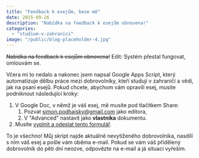 ```yaml
---
title: "Feedback k esejům, beze mě"
date: 2015-09-26
description: "Nabídka na feedback k esejům obnovena!"
categories:
  - "studium-v-zahranici"
image: "/public/blog-placeholder-4.jpg"
---
```


~~Nabídka na feedback k esejům obnovena!~~ Edit: Systém přestal fungovat, omlouvám se.

Včera mi to nedalo a nakonec jsem napsal Google Apps Script, který automatizuje dělbu práce mezi dobrovolníky, kteří studují v zahraničí a vědí, jak na psaní esejů. Pokud chcete, abychom vám opravili esej, musíte podniknout následující kroky:

1. V Google Doc, v němž je váš esej, mě musíte pod tlačítkem Share:
   1. Pozvat simon.podhajsky@gmail.com jako editora,
   2. V "Advanced" nastavit jako **vlastníka** dokumentu.
2. Musíte [vyplnit a odeslat tento formulář](https://docs.google.com/forms/d/1e3XcyJzk7x8D1ZltksAYyFspkSr4tXwSTCakv2eM0xw/viewform).

To je všechno! Můj skript najde aktuálně nevytíženého dobrovolníka, nasdílí s ním váš esej a pošle vám oběma e-mail. Pokud se vám váš přidělený dobrovolník do pěti dní neozve, odpovězte na e-mail a já situaci vyřeším.
